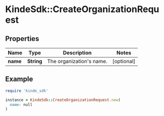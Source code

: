 # KindeSdk::CreateOrganizationRequest

## Properties

| Name | Type | Description | Notes |
| ---- | ---- | ----------- | ----- |
| **name** | **String** | The organization&#39;s name. | [optional] |

## Example

```ruby
require 'kinde_sdk'

instance = KindeSdk::CreateOrganizationRequest.new(
  name: null
)
```

